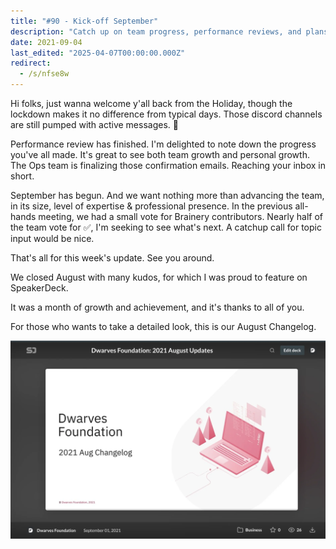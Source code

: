```yaml
---
title: "#90 - Kick-off September"
description: "Catch up on team progress, performance reviews, and plans for growth with updates on Brainery contributors and August achievements in this week's team newsletter."
date: 2021-09-04
last_edited: "2025-04-07T00:00:00.000Z"
redirect:
  - /s/nfse8w
---
```


Hi folks, just wanna welcome y'all back from the Holiday, though the lockdown makes it no difference from typical days. Those discord channels are still pumped with active messages. 🥲

Performance review has finished. I'm delighted to note down the progress you've all made. It's great to see both team growth and personal growth. The Ops team is finalizing those confirmation emails. Reaching your inbox in short.

September has begun. And we want nothing more than advancing the team, in its size, level of expertise & professional presence. In the previous all-hands meeting, we had a small vote for Brainery contributors. Nearly half of the team vote for ✅, I'm seeking to see what's next. A catchup call for topic input would be nice.

That's all for this week's update. See you around.

We closed August with many kudos, for which I was proud to feature on SpeakerDeck.

It was a month of growth and achievement, and it's thanks to all of you.

For those who wants to take a detailed look, this is our August Changelog.

![](assets/notion-image-1744007437772-tqc48.webp)
